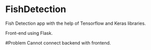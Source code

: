 # FishDetection

Fish Detection app with the help of Tensorflow and Keras libraries.

Front-end using Flask.


#Problem
Cannot connect backend with frontend.
